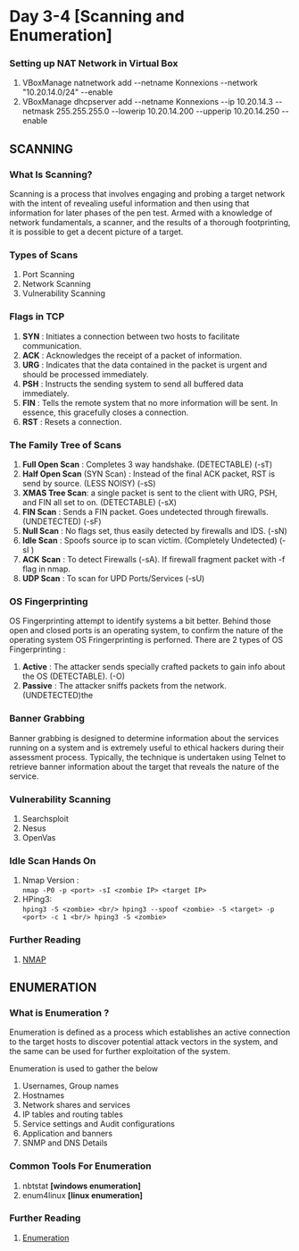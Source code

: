 # Day 3-4 [Scanning and Enumeration]

### Setting up NAT Network in Virtual Box

1. VBoxManage natnetwork add --netname Konnexions --network "10.20.14.0/24" --enable
2. VBoxManage dhcpserver add --netname Konnexions --ip 10.20.14.3 --netmask 255.255.255.0 --lowerip 10.20.14.200 --upperip 10.20.14.250 --enable

## SCANNING

### What Is Scanning?

Scanning is a process that involves engaging and probing a target network with the intent
of revealing useful information and then using that information for later phases of the
pen test. Armed with a knowledge of network fundamentals, a scanner, and the results of
a thorough footprinting, it is possible to get a decent picture of a target.

### Types of Scans 

1. Port Scanning
2. Network Scanning
3. Vulnerability Scanning 

### Flags in TCP

1. **SYN** : Initiates a connection between two hosts to facilitate communication.
2. **ACK** : Acknowledges the receipt of a packet of information.
3. **URG** : Indicates that the data contained in the packet is urgent and should be processed immediately.
4. **PSH** : Instructs the sending system to send all buffered data immediately.
5. **FIN** : Tells the remote system that no more information will be sent. In essence, this gracefully closes a connection.
6. **RST** : Resets a connection.

### The Family Tree of Scans

1. **Full Open Scan** : Completes 3 way handshake. (DETECTABLE) (-sT)
2. **Half Open Scan** (SYN Scan) : Instead of the final ACK packet, RST is send by source. (LESS NOISY) (-sS)
3. **XMAS Tree Scan**: a single packet is sent to the client with URG, PSH, and FIN all set to on. (DETECTABLE) (-sX)
4. **FIN Scan** :  Sends a FIN packet. Goes undetected through firewalls. (UNDETECTED) (-sF)
5. **Null Scan** : No flags set, thus easily detected by firewalls and IDS. (-sN)
6. **Idle Scan** : Spoofs source ip to scan victim. (Completely Undetected) (-sI <spoof> <target>)
7. **ACK Scan** : To detect Firewalls (-sA). If firewall fragment packet with -f flag in  nmap.
8. **UDP Scan** : To scan for UPD Ports/Services (-sU)

### OS Fingerprinting

OS Fingerprinting attempt to identify systems a bit better. Behind those open and closed ports is an operating system, to confirm the nature of the operating system OS Fringerprinting is perforned. There are 2 types of OS Fingerprinting :
1. **Active** : The attacker sends specially crafted packets to gain info about the OS (DETECTABLE). (-O)
2. **Passive** : The attacker sniffs packets from the network.(UNDETECTED)the

### Banner Grabbing

Banner grabbing is designed to determine information about the services running on a
system and is extremely useful to ethical hackers during their assessment process.
Typically, the technique is undertaken using Telnet to retrieve banner information about
the target that reveals the nature of the service.

### Vulnerability Scanning

1. Searchsploit
2. Nesus
3. OpenVas

### Idle Scan Hands On

1. Nmap Version : <br/>`nmap -P0 -p <port> -sI <zombie IP> <target IP>`
2. HPing3: <br/>
`hping3 -S <zombie> <br/>
hping3 --spoof <zombie> -S <target> -p <port> -c 1 <br/>
hping3 -S <zombie>`

### Further Reading

1. [NMAP](https://nmap.org/book/man.html)

## ENUMERATION

### What is Enumeration ?

Enumeration is defined as a process which establishes an active connection to the target hosts to discover potential attack vectors in the system, and the same can be used for further exploitation of the system.

Enumeration is used to gather the below

1. Usernames, Group names
2. Hostnames
3. Network shares and services
4. IP tables and routing tables
5. Service settings and Audit configurations
6. Application and banners
7. SNMP and DNS Details

### Common Tools For Enumeration

1. nbtstat **[windows enumeration]**
2. enum4linux **[linux enumeration]**

### Further Reading

1. [Enumeration](https://resources.infosecinstitute.com/what-is-enumeration/)

